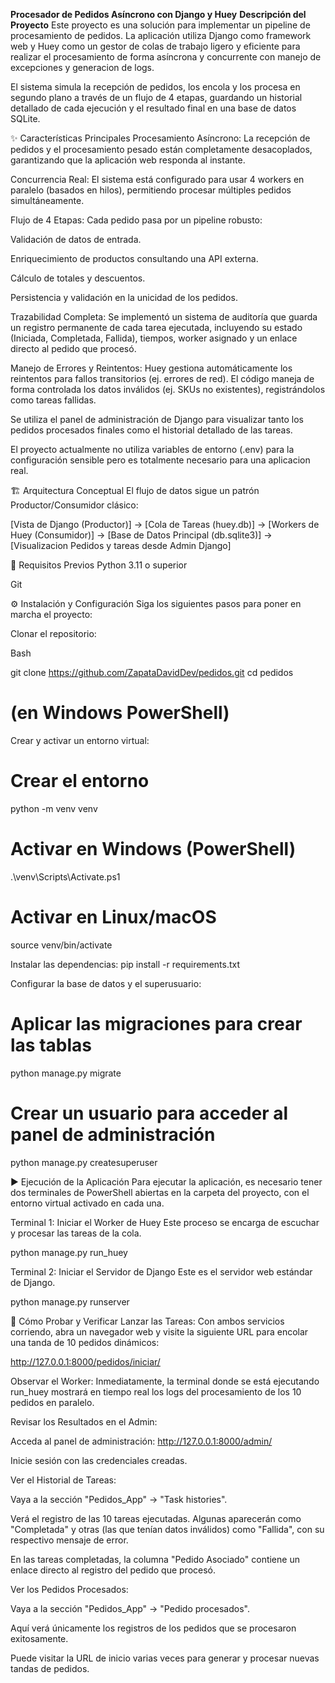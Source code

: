 **Procesador de Pedidos Asíncrono con Django y Huey**
**Descripción del Proyecto**
Este proyecto es una solución para implementar un pipeline de procesamiento de pedidos. La aplicación utiliza Django como framework web y Huey como un gestor de colas de trabajo ligero y eficiente para realizar el procesamiento de forma asíncrona y concurrente con manejo de excepciones y generacion de logs.

El sistema simula la recepción de pedidos, los encola y los procesa en segundo plano a través de un flujo de 4 etapas, guardando un historial detallado de cada ejecución y el resultado final en una base de datos SQLite.

✨ Características Principales
Procesamiento Asíncrono: La recepción de pedidos y el procesamiento pesado están completamente desacoplados, garantizando que la aplicación web responda al instante.

Concurrencia Real: El sistema está configurado para usar 4 workers en paralelo (basados en hilos), permitiendo procesar múltiples pedidos simultáneamente.

Flujo de 4 Etapas: Cada pedido pasa por un pipeline robusto:

Validación de datos de entrada.

Enriquecimiento de productos consultando una API externa.

Cálculo de totales y descuentos.

Persistencia y validación en la unicidad de los pedidos.

Trazabilidad Completa: Se implementó un sistema de auditoría que guarda un registro permanente de cada tarea ejecutada, incluyendo su estado (Iniciada, Completada, Fallida), tiempos, worker asignado y un enlace directo al pedido que procesó.

Manejo de Errores y Reintentos: Huey gestiona automáticamente los reintentos para fallos transitorios (ej. errores de red). El código maneja de forma controlada los datos inválidos (ej. SKUs no existentes), registrándolos como tareas fallidas.

Se utiliza el panel de administración de Django para visualizar tanto los pedidos procesados finales como el historial detallado de las tareas.

El proyecto actualmente no utiliza variables de entorno (.env) para la configuración sensible pero es totalmente necesario para una aplicacion real.

🏗️ Arquitectura Conceptual
El flujo de datos sigue un patrón Productor/Consumidor clásico:

[Vista de Django (Productor)] -> [Cola de Tareas (huey.db)] -> [Workers de Huey (Consumidor)] -> [Base de Datos Principal (db.sqlite3)] -> [Visualizacion Pedidos y tareas desde Admin Django]

🚀 Requisitos Previos
Python 3.11 o superior

Git

⚙️ Instalación y Configuración
Siga los siguientes pasos para poner en marcha el proyecto:

Clonar el repositorio:

Bash

git clone https://github.com/ZapataDavidDev/pedidos.git
cd pedidos

#  (en Windows PowerShell)
Crear y activar un entorno virtual:

# Crear el entorno
python -m venv venv

# Activar en Windows (PowerShell)
.\venv\Scripts\Activate.ps1

# Activar en Linux/macOS
source venv/bin/activate

Instalar las dependencias:
pip install -r requirements.txt

Configurar la base de datos y el superusuario:


# Aplicar las migraciones para crear las tablas
python manage.py migrate

# Crear un usuario para acceder al panel de administración
python manage.py createsuperuser   

▶️ Ejecución de la Aplicación
Para ejecutar la aplicación, es necesario tener dos terminales de PowerShell abiertas en la carpeta del proyecto, con el entorno virtual activado en cada una.

Terminal 1: Iniciar el Worker de Huey
Este proceso se encarga de escuchar y procesar las tareas de la cola.

python manage.py run_huey

Terminal 2: Iniciar el Servidor de Django
Este es el servidor web estándar de Django.


python manage.py runserver

🧪 Cómo Probar y Verificar
Lanzar las Tareas: Con ambos servicios corriendo, abra un navegador web y visite la siguiente URL para encolar una tanda de 10 pedidos dinámicos:

http://127.0.0.1:8000/pedidos/iniciar/

Observar el Worker: Inmediatamente, la terminal donde se está ejecutando run_huey mostrará en tiempo real los logs del procesamiento de los 10 pedidos en paralelo.

Revisar los Resultados en el Admin:

Acceda al panel de administración: http://127.0.0.1:8000/admin/

Inicie sesión con las credenciales creadas.

Ver el Historial de Tareas:

Vaya a la sección "Pedidos_App" -> "Task histories".

Verá el registro de las 10 tareas ejecutadas. Algunas aparecerán como "Completada" y otras (las que tenían datos inválidos) como "Fallida", con su respectivo mensaje de error.

En las tareas completadas, la columna "Pedido Asociado" contiene un enlace directo al registro del pedido que procesó.

Ver los Pedidos Procesados:

Vaya a la sección "Pedidos_App" -> "Pedido procesados".

Aquí verá únicamente los registros de los pedidos que se procesaron exitosamente.

Puede visitar la URL de inicio varias veces para generar y procesar nuevas tandas de pedidos.
